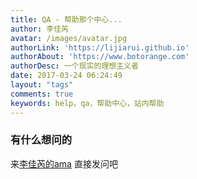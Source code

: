 ```yaml
---
title: QA - 帮助那个中心...
author: 李佳芮
avatar: /images/avatar.jpg
authorLink: 'https://lijiarui.github.io'
authorAbout: 'https://www.botorange.com'
authorDesc: 一个现实的理想主义者
date: 2017-03-24 06:24:49
layout: "tags"
comments: true
keywords: help，qa，帮助中心，站内帮助
---
```


### 有什么想问的

来[李佳芮的ama](https://github.com/lijiarui/ama) 直接发问吧